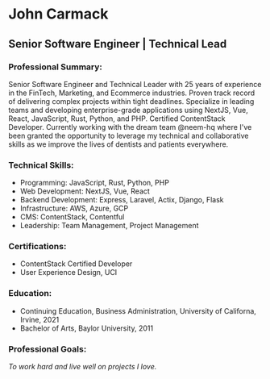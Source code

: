 # John Carmack

## Senior Software Engineer | Technical Lead

### Professional Summary:

Senior Software Engineer and Technical Leader with 25 years of experience in the FinTech, Marketing, and Ecommerce industries. Proven track record of delivering complex projects within tight deadlines. Specialize in leading teams and developing enterprise-grade applications using NextJS, Vue, React, JavaScript, Rust, Python, and PHP. Certified ContentStack Developer. Currently working with the dream team @neem-hq where I've been granted the opportunity to leverage my technical and collaborative skills as we improve the lives of dentists and patients everywhere.

### Technical Skills:

- Programming: JavaScript, Rust, Python, PHP
- Web Development: NextJS, Vue, React
- Backend Development: Express, Laravel, Actix, Django, Flask
- Infrastructure: AWS, Azure, GCP
- CMS: ContentStack, Contentful
- Leadership: Team Management, Project Management

### Certifications:

- ContentStack Certified Developer
- User Experience Design, UCI

### Education:

- Continuing Education, Business Administration, University of Californa, Irvine, 2021
- Bachelor of Arts, Baylor University, 2011

### Professional Goals:

_To work hard and live well on projects I love._
